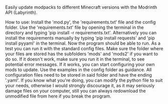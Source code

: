 Easily update modpacks to different Minecraft versions with the Modrinth API (Labyrinth).


How to use:
Install the 'mod.py', the 'requirements.txt' file and the config folder.
Use the 'requirements.txt' file by opening the terminal in the directory and typing 'pip install -r requirements.txt'.
Alternatively you can install the requirements manually by typing 'pip install requests' and 'pip install pyyaml' in the terminal.
Now the program should be able to run. As a test you can run it with the standard config files. Make sure the folder where your files are stored has the subfolders 'mods' and 'mods2' if you want to do so.
If it doesn't work, make sure you run it in the terminal, to see potential error messages. If it works, you can start configuring your own mods to update. Use the examples in the config folder as guidance. All configuration files need to be stored in said folder and have the ending '.yaml'. If you know what you're doing, you can modify the python file to suit your needs, otherwise I would strongly discourage it, as it may seriously damage files on your computer, still you can always redownload the unmodified file from here if you break the program.
